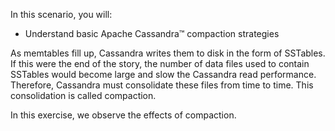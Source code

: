 In this scenario, you will:

* Understand basic Apache Cassandra™ compaction strategies

As memtables fill up, Cassandra writes them to disk in the form of SSTables. If this were the end of the story, the number of data files used to contain SSTables would become large and slow the Cassandra read performance. Therefore, Cassandra must consolidate these files from time to time. This consolidation is called compaction.

In this exercise, we observe the effects of compaction.
